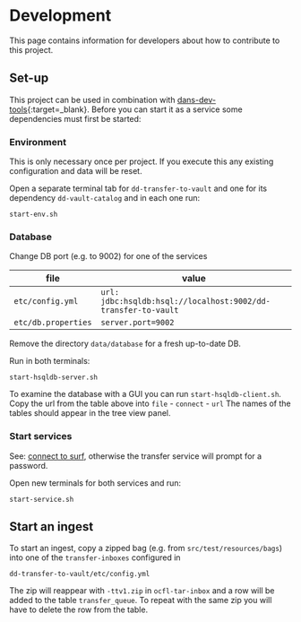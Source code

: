 Development
===========
This page contains information for developers about how to contribute to this project.

Set-up
------
This project can be used in combination with  [dans-dev-tools]{:target=_blank}. Before you can start it as a service
some dependencies must first be started:

### Environment

This is only necessary once per project. If you execute this any existing configuration and data will be reset.

Open a separate terminal tab for `dd-transfer-to-vault` and one for its dependency `dd-vault-catalog` and in each one run:

```commandline
start-env.sh
```

### Database

Change DB port (e.g. to 9002) for one of the services

| file | value |
|------|-------|
| `etc/config.yml` | `url: jdbc:hsqldb:hsql://localhost:9002/dd-transfer-to-vault` |
| `etc/db.properties` | `server.port=9002` |

Remove the directory `data/database` for a fresh up-to-date DB.

Run in both terminals:

```commandline
start-hsqldb-server.sh
```

To examine the database with a GUI you can run `start-hsqldb-client.sh`.
Copy the url from the table above into `file` - `connect` - `url`
The names of the tables should appear in the tree view panel.


### Start services

See: [connect to surf](https://github.com/DANS-KNAW/dd-dtap/blob/master/docs/connect-transfer-server-to-surf-data-archive.md),
otherwise the transfer service will prompt for a password.

Open new terminals for both services and run:

```commandline
start-service.sh
```

## Start an ingest

To start an ingest, copy a zipped bag (e.g. from `src/test/resources/bags`) into one of the `transfer-inboxes` configured in  

    dd-transfer-to-vault/etc/config.yml

The zip will reappear with `-ttv1.zip` in `ocfl-tar-inbox` and a row will be added to the table `transfer_queue`.
To repeat with the same zip you will have to delete the row from the table.

[dans-dev-tools]: https://github.com/DANS-KNAW/dans-dev-tools#dans-dev-tools
